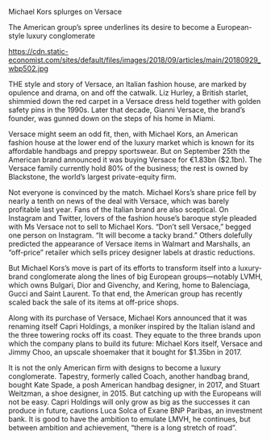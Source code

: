 Michael Kors splurges on Versace

The American group’s spree underlines its desire to become a European-style luxury conglomerate

https://cdn.static-economist.com/sites/default/files/images/2018/09/articles/main/20180929_wbp502.jpg

THE style and story of Versace, an Italian fashion house, are marked by opulence and drama, on and off the catwalk. Liz Hurley, a British starlet, shimmied down the red carpet in a Versace dress held together with golden safety pins in the 1990s. Later that decade, Gianni Versace, the brand’s founder, was gunned down on the steps of his home in Miami.

Versace might seem an odd fit, then, with Michael Kors, an American fashion house at the lower end of the luxury market which is known for its affordable handbags and preppy sportswear. But on September 25th the American brand announced it was buying Versace for €1.83bn ($2.1bn). The Versace family currently hold 80% of the business; the rest is owned by Blackstone, the world’s largest private-equity firm.

Not everyone is convinced by the match. Michael Kors’s share price fell by nearly a tenth on news of the deal with Versace, which was barely profitable last year. Fans of the Italian brand are also sceptical. On Instagram and Twitter, lovers of the fashion house’s baroque style pleaded with Ms Versace not to sell to Michael Kors. “Don’t sell Versace,” begged one person on Instagram. “It will become a tacky brand.” Others dolefully predicted the appearance of Versace items in Walmart and Marshalls, an “off-price” retailer which sells pricey designer labels at drastic reductions.

But Michael Kors’s move is part of its efforts to transform itself into a luxury-brand conglomerate along the lines of big European groups—notably LVMH, which owns Bulgari, Dior and Givenchy, and Kering, home to Balenciaga, Gucci and Saint Laurent. To that end, the American group has recently scaled back the sale of its items at off-price shops.

Along with its purchase of Versace, Michael Kors announced that it was renaming itself Capri Holdings, a moniker inspired by the Italian island and the three towering rocks off its coast. They equate to the three brands upon which the company plans to build its future: Michael Kors itself, Versace and Jimmy Choo, an upscale shoemaker that it bought for $1.35bn in 2017.

It is not the only American firm with designs to become a luxury conglomerate. Tapestry, formerly called Coach, another handbag brand, bought Kate Spade, a posh American handbag designer, in 2017, and Stuart Weitzman, a shoe designer, in 2015. But catching up with the Europeans will not be easy. Capri Holdings will only grow as big as the successes it can produce in future, cautions Luca Solca of Exane BNP Paribas, an investment bank. It is good to have the ambition to emulate LMVH, he continues, but between ambition and achievement, “there is a long stretch of road”. 